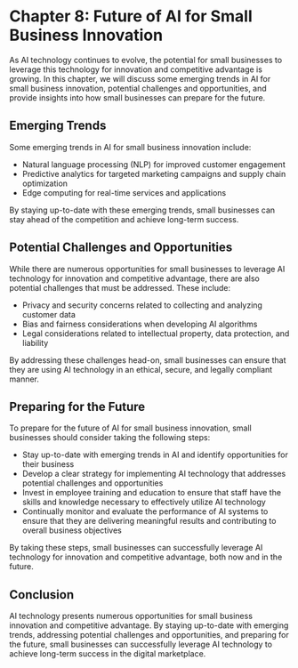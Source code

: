 Chapter 8: Future of AI for Small Business Innovation
=====================================================

As AI technology continues to evolve, the potential for small businesses to leverage this technology for innovation and competitive advantage is growing. In this chapter, we will discuss some emerging trends in AI for small business innovation, potential challenges and opportunities, and provide insights into how small businesses can prepare for the future.

Emerging Trends
---------------

Some emerging trends in AI for small business innovation include:

* Natural language processing (NLP) for improved customer engagement
* Predictive analytics for targeted marketing campaigns and supply chain optimization
* Edge computing for real-time services and applications

By staying up-to-date with these emerging trends, small businesses can stay ahead of the competition and achieve long-term success.

Potential Challenges and Opportunities
--------------------------------------

While there are numerous opportunities for small businesses to leverage AI technology for innovation and competitive advantage, there are also potential challenges that must be addressed. These include:

* Privacy and security concerns related to collecting and analyzing customer data
* Bias and fairness considerations when developing AI algorithms
* Legal considerations related to intellectual property, data protection, and liability

By addressing these challenges head-on, small businesses can ensure that they are using AI technology in an ethical, secure, and legally compliant manner.

Preparing for the Future
------------------------

To prepare for the future of AI for small business innovation, small businesses should consider taking the following steps:

* Stay up-to-date with emerging trends in AI and identify opportunities for their business
* Develop a clear strategy for implementing AI technology that addresses potential challenges and opportunities
* Invest in employee training and education to ensure that staff have the skills and knowledge necessary to effectively utilize AI technology
* Continually monitor and evaluate the performance of AI systems to ensure that they are delivering meaningful results and contributing to overall business objectives

By taking these steps, small businesses can successfully leverage AI technology for innovation and competitive advantage, both now and in the future.

Conclusion
----------

AI technology presents numerous opportunities for small business innovation and competitive advantage. By staying up-to-date with emerging trends, addressing potential challenges and opportunities, and preparing for the future, small businesses can successfully leverage AI technology to achieve long-term success in the digital marketplace.
